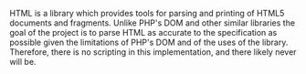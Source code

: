 HTML is a library which provides tools for parsing and printing of HTML5 documents and fragments. Unlike PHP's DOM and other similar libraries the goal of the project is to parse HTML as accurate to the specification as possible given the limitations of PHP's DOM and of the uses of the library. Therefore, there is no scripting in this implementation, and there likely never will be.